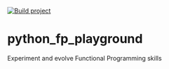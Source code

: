 [![Build project](https://github.com/Manjesh80/python_fp_playground/actions/workflows/ci.yml/badge.svg)](https://github.com/Manjesh80/python_fp_playground/actions/workflows/ci.yml)

# python_fp_playground
Experiment and evolve Functional Programming skills
